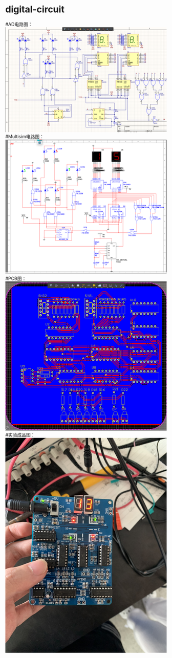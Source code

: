 # digital-circuit
#AD电路图：
![AD电路图](https://github.com/Aaron19991211/digital-circuit/blob/main/AD.png)
#Multisim电路图：
![Multism电路图](https://github.com/Aaron19991211/digital-circuit/blob/main/Multisim.png)
#PCB图：
![PCB](https://github.com/Aaron19991211/digital-circuit/blob/main/PCB.png)
#实验成品图：
![sadas](https://github.com/Aaron19991211/digital-circuit/blob/main/IMG_2926.JPG)

